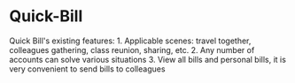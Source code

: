 # Quick-Bill
Quick Bill's existing features: 1. Applicable scenes: travel together, colleagues gathering, class reunion, sharing, etc. 2. Any number of accounts can solve various situations 3. View all bills and personal bills, it is very convenient to send bills to colleagues
